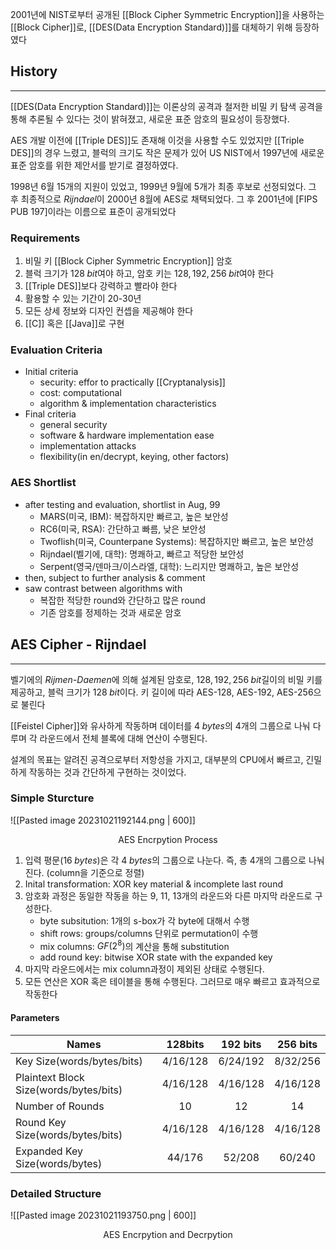 2001년에 NIST로부터 공개된 [[Block Cipher Symmetric Encryption]]을 사용하는 [[Block Cipher]]로, [[DES(Data Encryption Standard)]]를 대체하기 위해 등장하였다

## History
---
[[DES(Data Encryption Standard)]]는 이론상의 공격과 철저한 비밀 키 탐색 공격을 통해 추론될 수 있다는 것이 밝혀졌고, 새로운 표준 암호의 필요성이 등장했다. 

AES 개발 이전에 [[Triple DES]]도 존재해 이것을 사용할 수도 있었지만 [[Triple DES]]의 경우 느렸고, 블럭의 크기도 작은 문제가 있어 US NIST에서 1997년에 새로운 표준 암호를 위한 제안서를 받기로 결정하였다.

1998년 6월 15개의 지원이 있었고, 1999년 9월에 5개가 최종 후보로 선정되었다. 그 후 최종적으로 *Rijndael*이 2000년 8월에 AES로 채택되었다. 그 후 2001년에 [FIPS PUB 197]이라는 이름으로 표준이 공개되었다

### Requirements
1. 비밀 키 [[Block Cipher Symmetric Encryption]] 암호
2. 블럭 크기가 $128 \; bit$여야 하고, 암호 키는 $128, 192, 256\; bit$여야 한다
3. [[Triple DES]]보다 강력하고 빨라야 한다
4. 활용할 수 있는 기간이 20-30년
5. 모든 상세 정보와 디자인 컨셉을 제공해야 한다
6. [[C]] 혹은 [[Java]]로 구현

### Evaluation Criteria
+ Initial criteria
	+ security: effor to practically [[Cryptanalysis]]
	+ cost: computational
	+ algorithm & implementation characteristics
+ Final criteria
	+ general security
	+ software & hardware implementation ease
	+ implementation attacks
	+ flexibility(in en/decrypt, keying, other factors)

### AES Shortlist
+ after testing and evaluation, shortlist in Aug, 99
	+ MARS(미국, IBM): 복잡하지만 빠르고, 높은 보안성
	+ RC6(미국, RSA): 간단하고 빠름, 낮은 보안성
	+ Twoflish(미국, Counterpane Systems): 복잡하지만 빠르고, 높은 보안성
	+ Rijndael(벨기에, 대학): 명쾌하고, 빠르고 적당한 보안성
	+ Serpent(영국/덴마크/이스라엘, 대학): 느리지만 명쾌하고, 높은 보안성
+ then, subject to further analysis & comment
+ saw contrast between algorithms with
	+ 복잡한 적당한 round와 간단하고 많은 round
	+ 기존 암호를 정제하는 것과 새로운 암호

## AES Cipher - Rijndael
---
벨기에의 *Rijmen-Daemen*에 의해 설계된 암호로, $128, 192, 256 \; bit$길이의 비밀 키를 제공하고, 블럭 크기가 $128\; bit$이다.  키 길이에 따라 AES-128, AES-192, AES-256으로 불린다

[[Feistel Cipher]]와 유사하게 작동하며 데이터를 $4 \; bytes$의 4개의 그룹으로 나눠 다루며 각 라운드에서 전체 블록에 대해 연산이 수행된다. 

설계의 목표는 알려진 공격으로부터 저항성을 가지고, 대부분의 CPU에서 빠르고, 긴밀하게 작동하는 것과 간단하게 구현하는 것이었다. 

### Simple Sturcture
![[Pasted image 20231021192144.png | 600]]
<div align="center">AES Encrpytion Process</div>

1. 입력 평문($16 \; bytes)$은 각 $4 \;bytes$의 그룹으로 나눈다. 즉, 총 4개의 그룹으로 나눠진다. (column을 기준으로 정렬)
2. Inital transformation: XOR key material & incomplete last round
3. 암호화 과정은 동일한 작동을 하는 9, 11, 13개의 라운드와 다른 마지막 라운드로 구성한다. 
	+ byte subsitution: 1개의 s-box가 각 byte에 대해서 수행
	+ shift rows: groups/columns 단위로 permutation이 수행
	+ mix columns: $GF(2^8)$의 계산을 통해 substitution
	+ add round key: bitwise XOR state with the expanded key
4. 마지막 라운드에서는 mix column과정이 제외된 상태로 수행된다.
5. 모든 연산은 XOR 혹은 테이블을 통해 수행된다. 그러므로 매우 빠르고 효과적으로 작동한다

#### Parameters
| Names                                  | 128bits  | 192 bits | 256 bits |
| -------------------------------------- |:--------:|:--------:|:--------:|
| Key Size(words/bytes/bits)             | 4/16/128 | 6/24/192 | 8/32/256 |
| Plaintext Block Size(words/bytes/bits) | 4/16/128 | 4/16/128 | 4/16/128 |
| Number of Rounds                       |    10    |    12    |    14    |
| Round Key Size(words/bytes/bits)       | 4/16/128 | 4/16/128 | 4/16/128 |
| Expanded Key Size(words/bytes)         |  44/176  |  52/208  |  60/240  |
### Detailed Structure
![[Pasted image 20231021193750.png | 600]]
<div align="center">AES Encrpytion and Decrpytion</div>
